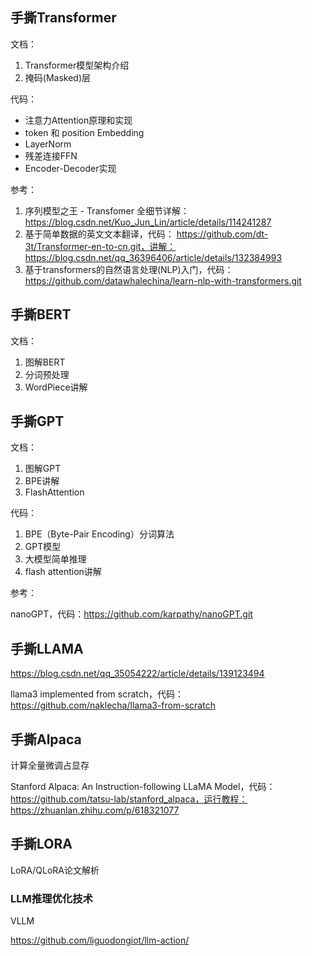 ## 手撕Transformer

文档：

1. Transformer模型架构介绍
2. 掩码(Masked)层

代码：

- 注意力Attention原理和实现
- token 和 position Embedding
- LayerNorm
- 残差连接FFN
- Encoder-Decoder实现

参考：

1. 序列模型之王 - Transfomer 全细节详解：https://blog.csdn.net/Kuo_Jun_Lin/article/details/114241287
2. 基于简单数据的英文文本翻译，代码： https://github.com/dt-3t/Transformer-en-to-cn.git，讲解： https://blog.csdn.net/qq_36396406/article/details/132384993
3. 基于transformers的自然语言处理(NLP)入门，代码： https://github.com/datawhalechina/learn-nlp-with-transformers.git

## 手撕BERT

文档：

1. 图解BERT
2. 分词预处理
3. WordPiece讲解

## 手撕GPT

文档：

1. 图解GPT
2. BPE讲解
3. FlashAttention

代码：

1. BPE（Byte-Pair Encoding）分词算法
2. GPT模型
3. 大模型简单推理
4. flash attention讲解

参考：

nanoGPT，代码：https://github.com/karpathy/nanoGPT.git

## 手撕LLAMA

https://blog.csdn.net/qq_35054222/article/details/139123494

llama3 implemented from scratch，代码：https://github.com/naklecha/llama3-from-scratch

## 手撕Alpaca

计算全量微调占显存


Stanford Alpaca: An Instruction-following LLaMA Model，代码： https://github.com/tatsu-lab/stanford_alpaca，运行教程：https://zhuanlan.zhihu.com/p/618321077

## 手撕LORA

LoRA/QLoRA论文解析

### LLM推理优化技术

VLLM

https://github.com/liguodongiot/llm-action/
